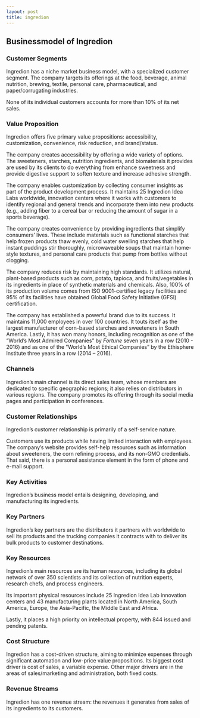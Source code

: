 ```yaml
---
layout: post
title: ingredion
---
```


Businessmodel of Ingredion
---------------------------

### Customer Segments

Ingredion has a niche market business model, with a specialized customer segment. The company targets its offerings at the food, beverage, animal nutrition, brewing, textile, personal care, pharmaceutical, and paper/corrugating industries.

None of its individual customers accounts for more than 10% of its net sales.

### Value Proposition

Ingredion offers five primary value propositions: accessibility, customization, convenience, risk reduction, and brand/status.

The company creates accessibility by offering a wide variety of options. The sweeteners, starches, nutrition ingredients, and biomaterials it provides are used by its clients to do everything from enhance sweetness and provide digestive support to soften texture and increase adhesive strength.

The company enables customization by collecting consumer insights as part of the product development process. It maintains 25 Ingredion Idea Labs worldwide, innovation centers where it works with customers to identify regional and general trends and incorporate them into new products (e.g., adding fiber to a cereal bar or reducing the amount of sugar in a sports beverage).

The company creates convenience by providing ingredients that simplify consumers’ lives. These include materials such as functional starches that help frozen products thaw evenly, cold water swelling starches that help instant puddings stir thoroughly, microwaveable soups that maintain home-style textures, and personal care products that pump from bottles without clogging.

The company reduces risk by maintaining high standards. It utilizes natural, plant-based products such as corn, potato, tapioca, and fruits/vegetables in its ingredients in place of synthetic materials and chemicals. Also, 100% of its production volume comes from ISO 9001-certified legacy facilities and 95% of its facilities have obtained Global Food Safety Initiative (GFSI) certification.

The company has established a powerful brand due to its success. It maintains 11,000 employees in over 100 countries. It touts itself as the largest manufacturer of corn-based starches and sweeteners in South America. Lastly, it has won many honors, including recognition as one of the “World’s Most Admired Companies” by *Fortune* seven years in a row (2010 - 2016) and as one of the ”World’s Most Ethical Companies” by the Ethisphere Institute three years in a row (2014 – 2016).

### Channels

Ingredion’s main channel is its direct sales team, whose members are dedicated to specific geographic regions; it also relies on distributors in various regions. The company promotes its offering through its social media pages and participation in conferences.

### Customer Relationships

Ingredion’s customer relationship is primarily of a self-service nature.

Customers use its products while having limited interaction with employees. The company’s website provides self-help resources such as information about sweeteners, the corn refining process, and its non-GMO credentials. That said, there is a personal assistance element in the form of phone and e-mail support.

### Key Activities

Ingredion’s business model entails designing, developing, and manufacturing its ingredients.

### Key Partners

Ingredion’s key partners are the distributors it partners with worldwide to sell its products and the trucking companies it contracts with to deliver its bulk products to customer destinations.

### Key Resources

Ingredion’s main resources are its human resources, including its global network of over 350 scientists and its collection of nutrition experts, research chefs, and process engineers.

Its important physical resources include 25 Ingredion Idea Lab innovation centers and 43 manufacturing plants located in North America, South America, Europe, the Asia-Pacific, the Middle East and Africa.

Lastly, it places a high priority on intellectual property, with 844 issued and pending patents.

### Cost Structure

Ingredion has a cost-driven structure, aiming to minimize expenses through significant automation and low-price value propositions. Its biggest cost driver is cost of sales, a variable expense. Other major drivers are in the areas of sales/marketing and administration, both fixed costs.

### Revenue Streams

Ingredion has one revenue stream: the revenues it generates from sales of its ingredients to its customers.
